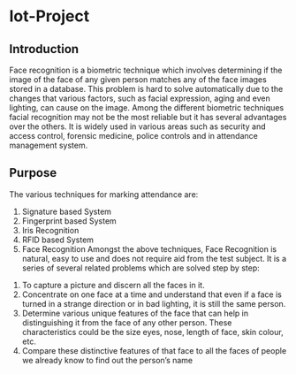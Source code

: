 # Iot-Project
## Introduction
Face recognition is a biometric technique which involves determining if the image of the face of any given person matches any of the face images stored in a database. This problem is hard to solve automatically due to the changes that various factors, such as facial expression, aging and even lighting, can cause on the image. Among the different biometric techniques facial recognition may not be the most reliable but it has several advantages over the others. It is widely used in various areas such as security and access control, forensic medicine, police controls and in attendance management system.
## Purpose 
The various techniques for marking attendance are: 
1) Signature based System
2) Fingerprint based System 
3) Iris Recognition 
4) RFID based System 
5) Face Recognition 
Amongst the above techniques, Face Recognition is natural, easy to use and does not require aid from the test subject. It is a series of several related problems which are solved step by step: 
1. To capture a picture and discern all the faces in it. 
2. Concentrate on one face at a time and understand that even if a face is turned in a strange direction or in bad lighting, it is still the same person.
3. Determine various unique features of the face that can help in distinguishing it from the face of any other person. These characteristics could be the size eyes, nose, length of face, skin colour, etc.
4. Compare these distinctive features of that face to all the faces of people we already know to find out the person’s name
